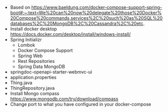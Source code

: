 - Based on https://www.baeldung.com/docker-compose-support-spring-boot#:~:text=We%20can%20now%20delegate%20those%20Docker%20Compose%20commands,services%2C%20such%20as%20SQL%20databases%2C%20MongoDB%2C%20Cassandra%2C%20etc.
- Install docker desktop https://docs.docker.com/desktop/install/windows-install/
- Spring Initializr
  - Lombok
  - Docker Compose Support
  - Spring Web
  - Rest Repositories
  - Spring Data MongoDB
- springdoc-openapi-starter-webmvc-ui
- application.properties
- Thing.java
- ThingRepository.java
- Install Mongo compass https://www.mongodb.com/try/download/compass
- Change port to what you have configured in your docker-compose